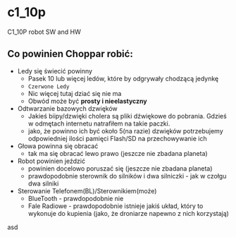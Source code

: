# c1_10p
C1_10P robot SW and HW

## Co powinien Choppar robić:
- Ledy się świecić powinny 
  - Pasek 10 lub więcej ledów, które by odgrywały chodzącą jedynkę
  - `Czerwone Ledy`
  - Nic więcej tutaj dziać się nie ma
  - Obwód może być **prosty i nieelastyczny**
- Odtwarzanie bazowych dzwięków
  - Jakieś biipy/dzwięki cholera są pliki dźwiękowe do pobrania. Gdzieś w odmętach internetu natrafiłem na takie paczki.
  - jako, że powinno ich być około 5(na razie) dzwięków potrzebujemy odpowiedniej ilości pamięci Flash/SD na przechowywanie ich
- Głowa powinna się obracać
  - tak ma się obracać lewo prawo (jeszcze nie zbadana planeta)
- Robot powinien jeździć
  - powinien docelowo poruszać się  (jeszcze nie zbadana planeta)
  - prawdopodobnie sterownik do silników i dwa silniczki - jak w czołgu dwa silniki 
- Sterowanie Telefonem(BL)/Sterownikiem(może)
  - BlueTooth - prawdopodobnie nie 
  - Fale Radiowe - prawdopodobnie istnieje jakiś układ, który to wykonuje do kupienia (jako, że droniarze napewno z nich korzystają)

asd


